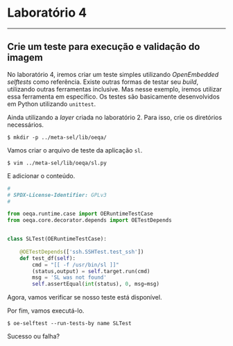 # Laboratório 4
---------------

## Crie um teste para execução e validação do imagem

No laboratório 4, iremos criar um teste simples utilizando *OpenEmbedded selftests* como referência. Existe outras formas de testar seu *build*, utilizando outras ferramentas inclusive. Mas nesse exemplo, iremos utilizar essa ferramenta em específico. Os testes são basicamente desenvolvidos em Python utilizando `unittest`.

Ainda utilizando a *layer* criada no laboratório 2. Para isso, crie os diretórios necessários.

    $ mkdir -p ../meta-sel/lib/oeqa/

Vamos criar o arquivo de teste da aplicação `sl`.

    $ vim ../meta-sel/lib/oeqa/sl.py
    
E adicionar o conteúdo.

```python
#
# SPDX-License-Identifier: GPLv3
#

from oeqa.runtime.case import OERuntimeTestCase
from oeqa.core.decorator.depends import OETestDepends


class SLTest(OERuntimeTestCase):
    
    @OETestDepends(['ssh.SSHTest.test_ssh'])
    def test_df(self):
        cmd = "[[ -f /usr/bin/sl ]]"
        (status,output) = self.target.run(cmd)
        msg = 'SL was not found'
        self.assertEqual(int(status), 0, msg=msg)
```
            
Agora, vamos verificar se nosso teste está disponível.


Por fim, vamos executá-lo.

    $ oe-selftest --run-tests-by name SLTest
    
Sucesso ou falha?
